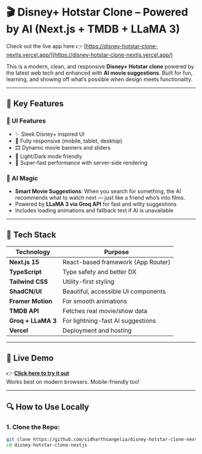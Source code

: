 # 🎬 Disney+ Hotstar Clone – Powered by AI (Next.js + TMDB + LLaMA 3)

Check out the live app here 👉 [https://disney-hotstar-clone-nextjs.vercel.app/](https://disney-hotstar-clone-nextjs.vercel.app/)

This is a modern, clean, and responsive **Disney+ Hotstar clone** powered by the latest web tech and enhanced with **AI movie suggestions**. Built for fun, learning, and showing off what’s possible when design meets functionality.

---

## 🌟 Key Features

### 🎥 UI Features
- ✨ Sleek Disney+ inspired UI
- 📱 Fully responsive (mobile, tablet, desktop)
- 🎞️ Dynamic movie banners and sliders
- 🌙 Light/Dark mode friendly
- 🚀 Super-fast performance with server-side rendering

### 🤖 AI Magic
- **Smart Movie Suggestions**: When you search for something, the AI recommends what to watch next — just like a friend who’s into films.
- Powered by **LLaMA 3 via Groq API** for fast and witty suggestions
- Includes loading animations and fallback text if AI is unavailable

---

## 🧰 Tech Stack

| Technology     | Purpose                                |
|----------------|----------------------------------------|
| **Next.js 15** | React-based framework (App Router)     |
| **TypeScript** | Type safety and better DX              |
| **Tailwind CSS** | Utility-first styling                |
| **ShadCN/UI**  | Beautiful, accessible UI components    |
| **Framer Motion** | For smooth animations               |
| **TMDB API**   | Fetches real movie/show data           |
| **Groq + LLaMA 3** | For lightning-fast AI suggestions |
| **Vercel**     | Deployment and hosting                 |

---

## 🚀 Live Demo

👉 **[Click here to try it out](https://disney-hotstar-clone-nextjs.vercel.app/)**  
Works best on modern browsers. Mobile-friendly too!

---

## 🔍 How to Use Locally

### 1. Clone the Repo:
```bash
git clone https://github.com/sidharthsangelia/disney-hotstar-clone-nextjs
cd disney-hotstar-clone-nextjs
